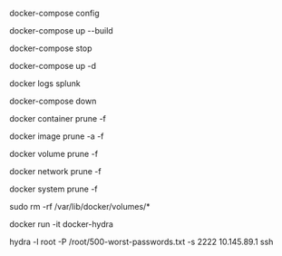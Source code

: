 docker-compose config

docker-compose up --build

docker-compose stop

docker-compose up -d

docker logs splunk

docker-compose down

docker container prune -f

docker image prune -a -f

docker volume prune -f

docker network prune -f

docker system prune -f

sudo rm -rf /var/lib/docker/volumes/*

docker run -it docker-hydra

hydra -l root -P /root/500-worst-passwords.txt -s 2222 10.145.89.1 ssh